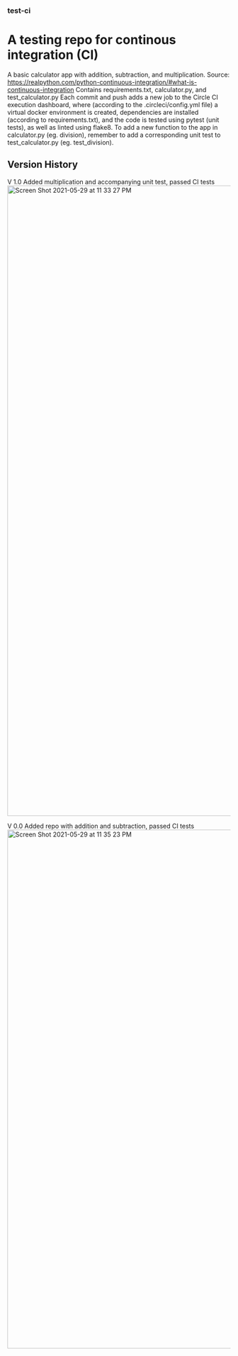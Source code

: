 ### test-ci
# A testing repo for continous integration (CI)

A basic calculator app with addition, subtraction, and multiplication.
Source: https://realpython.com/python-continuous-integration/#what-is-continuous-integration
Contains requirements.txt, calculator.py, and test_calculator.py
Each commit and push adds a new job to the Circle CI execution dashboard, where (according to the .circleci/config.yml file) a virtual docker environment is created, dependencies are installed (according to requirements.txt), and the code is tested using pytest (unit tests), as well as linted using flake8.
To add a new function to the app in calculator.py (eg. division), remember to add a corresponding unit test to test_calculator.py (eg. test_division).

## Version History
V 1.0
Added multiplication and accompanying unit test, passed CI tests
<img width="1423" alt="Screen Shot 2021-05-29 at 11 33 27 PM" src="https://user-images.githubusercontent.com/71274065/120092117-48b09b00-c0d6-11eb-8a91-7a92c91fafb3.png">

V 0.0 
Added repo with addition and subtraction, passed CI tests
<img width="1171" alt="Screen Shot 2021-05-29 at 11 35 23 PM" src="https://user-images.githubusercontent.com/71274065/120092163-8c0b0980-c0d6-11eb-8edb-720f0b30ce28.png">
